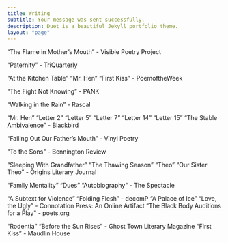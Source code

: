 ```yaml
---
title: Writing
subtitle: Your message was sent successfully.
description: Duet is a beautiful Jekyll portfolio theme.
layout: "page"
---
```


“The Flame in Mother’s Mouth” - Visible Poetry Project

“Paternity” - TriQuarterly

“At the Kitchen Table” “Mr. Hen” “First Kiss” - PoemoftheWeek

“The Fight Not Knowing” - PANK

“Walking in the Rain” - Rascal

“Mr. Hen” “Letter 2” “Letter 5” “Letter 7” “Letter 14” “Letter 15” “The Stable Ambivalence” - Blackbird

“Falling Out Our Father’s Mouth” - Vinyl Poetry

“To the Sons"  - Bennington Review

“Sleeping With Grandfather” “The Thawing Season” “Theo” “Our Sister Theo” - Origins Literary Journal

“Family Mentality” “Dues” “Autobiography" - The Spectacle

“A Subtext for Violence” “Folding Flesh” - decomP
“A Palace of Ice” “Love, the Ugly” - Connotation Press: An Online Artifact
“The Black Body Auditions for a Play" - poets.org

“Rodentia” “Before the Sun Rises” - Ghost Town Literary Magazine
“First Kiss” - Maudlin House
